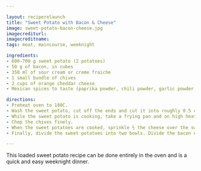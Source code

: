 ```yaml
---

layout: reciperelaunch
title: "Sweet Potato with Bacon & Cheese"
image: sweet-potato-bacon-cheese.jpg
imagecrediturl:
imagecreditname:
tags: meat, maincourse, weeknight

ingredients:
- 600-700 g sweet potato (2 potatoes)
- 50 g of bacon, in cubes
- 350 ml of sour cream or creme fraiche
- 1 small bundle of chives
- 2 cups of orange cheddar cheese
- Mexican spices to taste (paprika powder, chili powder, garlic powder, cumin powder, onion powder, salt, pepper)

directions:
- Preheat oven to 180C.
- Wash the sweet potato, cut off the ends and cut it into roughly 0.5 cm thick slices. Place all slices in a bowl and add some olive oil, mexican spice mix, salt and pepper. Place the slices flat on a baking tray with baking paper. Bake for 25-30 minutes, until the skin crinkles around the sides and the middle is firm but soft with a fork.
- While the sweet potato is cooking, take a frying pan and on high heat, fry the bacon bits. After they are crispy, strain them in a sieve and place back in the pan to keep warm. Set aside. 
- Chop the chives finely.
- When the sweet potatoes are cooked, sprinkle ½ the cheese over the sweet potato and place back in the oven for 2-3 minutes.
- Finally, divide the sweet potatoes into two bowls. Divide the bacon evenly between both. Top with the the sour cream/creme fraiche and sprinkle with chives.

---
```


This loaded sweet potato recipe can be done entirely in the oven and is a quick and easy weeknight dinner.
